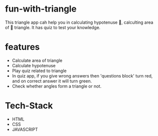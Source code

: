 # fun-with-triangle

This triangle app cah help you in calculating hypotenuse 📐, calculting area of 📐 triangle. It has quiz to test your knowledge.

# features
- Calculate area of triangle
- Calculate hypotenuse
- Play quiz related to triangle
- In quiz app, if you give wrong answers then 'questions block' turn red, and on correct answer it will turn green.
- Check whether angles form a triangle or not.

# Tech-Stack

- HTML
- CSS 
- JAVASCRIPT
